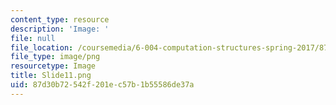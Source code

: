 ```yaml
---
content_type: resource
description: 'Image: '
file: null
file_location: /coursemedia/6-004-computation-structures-spring-2017/87d30b72542f201ec57b1b55586de37a_Slide11.png
file_type: image/png
resourcetype: Image
title: Slide11.png
uid: 87d30b72-542f-201e-c57b-1b55586de37a
---
```

